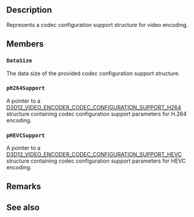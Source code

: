 ## Description

Represents a codec configuration support structure for video encoding.

## Members

### `DataSize`

The data size of the provided codec configuration support structure.

### `pH264Support`

A pointer to a [D3D12_VIDEO_ENCODER_CODEC_CONFIGURATION_SUPPORT_H264](https://learn.microsoft.com/windows/win32/api/d3d12video/ns-d3d12video-d3d12_video_encoder_codec_configuration_support_h264) structure containing codec configuration support parameters for H.264 encoding.

### `pHEVCSupport`

A pointer to a [D3D12_VIDEO_ENCODER_CODEC_CONFIGURATION_SUPPORT_HEVC](https://learn.microsoft.com/windows/win32/api/d3d12video/ns-d3d12video-d3d12_video_encoder_codec_configuration_support_hevc) structure containing codec configuration support parameters for HEVC encoding.

## Remarks

## See also